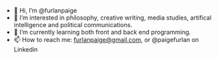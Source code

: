 - 👋 Hi, I’m @furlanpaige
- 👀 I’m interested in philosophy, creative writing, media studies, artifical intelligence and political communications.
- 🌱 I’m currently learning both front and back end programming.
- 📫 How to reach me: furlanpaige@gmail.com, or @paigefurlan on Linkedin

<!---
furlanpaige/furlanpaige is a ✨ special ✨ repository because its `README.md` (this file) appears on your GitHub profile.
You can click the Preview link to take a look at your changes.
--->
